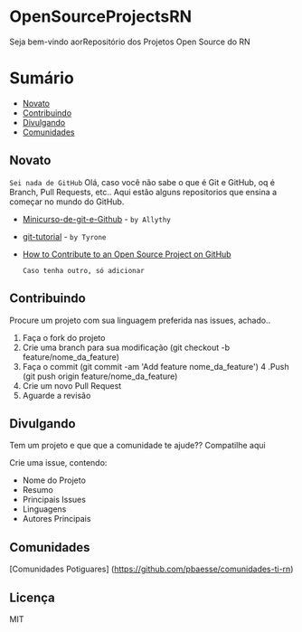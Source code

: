 # OpenSourceProjectsRN
Seja bem-vindo aorRepositório dos Projetos Open Source do RN

# Sumário
  - [Novato](#novato)
  - [Contribuindo](#contribuindo)
  - [Divulgando](#divulgando)
  - [Comunidades](#comunidades)

## Novato
`Sei nada de GitHub`
Olá, caso você não sabe o que é Git e GitHub, oq é Branch, Pull Requests, etc.. Aqui estão alguns repositorios que ensina a começar no mundo do GitHub.

 - [Minicurso-de-git-e-Github](https://github.com/allythy/Minicurso-de-git-e-Github) - `by Allythy`
 - [git-tutorial](https://github.com/tyronedamasceno/git-tutorial) - `by Tyrone`
 - [How to Contribute to an Open Source Project on GitHub](https://egghead.io/series/how-to-contribute-to-an-open-source-project-on-github)

   ```
   Caso tenha outro, só adicionar
   ```

## Contribuindo
Procure um projeto com sua linguagem preferida nas issues, achado..

1. Faça o fork do projeto
2. Crie uma branch para sua modificação (git checkout -b feature/nome_da_feature)
3. Faça o commit (git commit -am 'Add feature nome_da_feature')
4 .Push (git push origin feature/nome_da_feature)
5. Crie um novo Pull Request
6. Aguarde a revisão

## Divulgando
Tem um projeto e que que a comunidade te ajude?? Compatilhe aqui

Crie uma issue, contendo:
- Nome do Projeto
- Resumo
- Principais Issues
- Linguagens
- Autores Principais


## Comunidades
[Comunidades Potiguares] (https://github.com/pbaesse/comunidades-ti-rn)

## Licença
MIT
